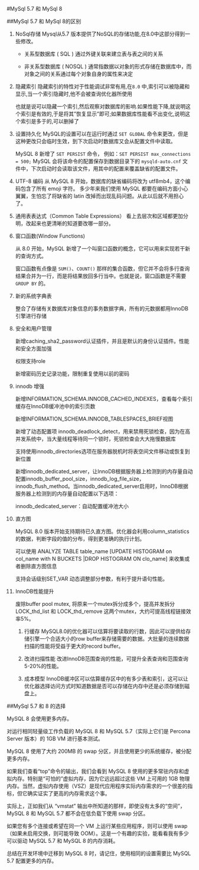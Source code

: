 #MySql 5.7 和 MySql 8

##MySql 5.7 和 MySql 8的区别

1. NoSql存储
    Mysql从5.7 版本提供了NoSQL的存储功能,在8.0中这部分得到一些修改。

    + 关系型数据库 ( SQL )
        通过外键关联来建立表与表之间的关系

    + 非关系型数据库 ( NOSQL )
        通常指数据以对象的形式存储在数据库中，而对象之间的关系通过每个对象自身的属性来决定

2. 隐藏索引
    隐藏索引的特性对于性能调试非常有用,在`8.0` 中,索引可以被隐藏和显示,当一个索引隐藏时,他不会被查询优化器所使用
    
    也就是说可以隐藏一个索引,然后观察对数据库的影响.如果性能下降,就说明这个索引是有效的,于是将其”恢复显示”即可;如果数据库性能看不出变化,说明这个索引是多于的,可以删掉了

3. 设置持久化
    MySQL的设置可以在运行时通过 `SET GLOBAL` 命令来更改，但是这种更改只会临时生效，到下次启动时数据库又会从配置文件中读取。
    
    MySQL 8 新增了 `SET PERSIST` 命令，
    例如：`SET PERSIST max_connections = 500;`
    MySQL 会将该命令的配置保存到数据目录下的 `mysqld-auto.cnf` 文件中，下次启动时会读取该文件，用其中的配置来覆盖缺省的配置文件。

4. UTF-8 编码
    从 MySQL 8 开始，数据库的缺省编码将改为 utf8mb4，这个编码包含了所有 emoji 字符。
    多少年来我们使用 MySQL 都要在编码方面小心翼翼，生怕忘了将缺省的 latin 改掉而出现乱码问题。从此以后就不用担心了。

5. 通用表表达式（Common Table Expressions）
    看上去层次和区域都更加分明，改起来也更清晰的知道要改哪一部分。

6. 窗口函数(Window Functions)

    从 8.0 开始，MySQL 新增了一个叫窗口函数的概念，它可以用来实现若干新的查询方式。

    窗口函数有点像是 `SUM()`、`COUNT()` 那样的集合函数，但它并不会将多行查询结果合并为一行，而是将结果放回多行当中。也就是说，窗口函数是不需要 `GROUP BY` 的。

7. 新的系统字典表

    整合了存储有关数据库对象信息的事务数据字典，所有的元数据都用InnoDB引擎进行存储

8. 安全和用户管理

    新增caching_sha2_password认证插件，并且是默认的身份认证插件。性能和安全方面加强

    权限支持role

    新增密码历史记录功能，限制重复使用以前的密码

9. innodb 增强

    新增INFORMATION_SCHEMA.INNODB_CACHED_INDEXES，查看每个索引缓存在InnoDB缓冲池中的索引页数

    新增INFORMATION_SCHEMA.INNODB_TABLESPACES_BRIEF视图

    新增了动态配置项 innodb_deadlock_detect，用来禁用死锁检查，因为在高并发系统中，当大量线程等待同一个锁时，死锁检查会大大拖慢数据库

    支持使用innodb_directories选项在服务器脱机时将表空间文件移动或恢复到新位置

    新增innodb_dedicated_server，让InnoDB根据服务器上检测到的内存量自动配置innodb_buffer_pool_size，innodb_log_file_size，innodb_flush_method。当innodb_dedicated_server启用时，InnoDB根据服务器上检测到的内存量自动配置以下选项：

    innodb_dedicated_server：自动配置缓冲池大小

10. 直方图

    MySQL 8.0 版本开始支持期待已久直方图。优化器会利用column_statistics的数据，判断字段的值的分布，得到更准确的执行计划。

    可以使用 ANALYZE TABLE table_name [UPDATE HISTOGRAM on col_name with N BUCKETS |DROP HISTOGRAM ON clo_name] 来收集或者删除直方图信息

    支持会话级别SET_VAR 动态调整部分参数，有利于提升语句性能。

11. InnoDB性能提升

    废除buffer pool mutex, 将原来一个mutex拆分成多个，提高并发拆分LOCK_thd_list 和 LOCK_thd_remove 这两个mutex，大约可提高线程链接效率5%。

    1. 行缓存
    MySQL8.0的优化器可以估算将要读取的行数，因此可以提供给存储引擎一个合适大小的row buffer来存储需要的数据。大批量的连续数据扫描的性能将受益于更大的record buffer。

    2. 改进扫描性能
    改进InnoDB范围查询的性能，可提升全表查询和范围查询 5-20%的性能。

    3. 成本模型
    InnoDB缓冲区可以估算缓存区中的有多少表和索引，这可以让优化器选择访问方式时知道数据是否可以存储在内存中还是必须存储到磁盘上。


##MySql 5.7 和 8 的选择

MySQL 8 会使用更多内存。

对运行相同轻量级工作负载的 MySQL 8 和 MySQL 5.7（实际上它们是 Percona Server 版本）的 1GB VM 进行基本测试。

MySQL 8 使用了大约 200MB 的 swap 分区，并且使用更少的系统缓存，被分配更多内存。

如果我们查看“top”命令的输出，我们会看到 MySQL 8 使用的更多常驻内存和虚拟内存。特别是“可怕的”虚拟内存，因为它远远超过这些 VM 上可用的 1GB 物理内存。当然，虚拟内存使用（VSZ）是现代应用程序实际内存需求的一个很差的指标，但它确实证实了更高的内存需求这个事。

实际上，正如我们从 “vmstat” 输出中所知道的那样，即使没有太多的“空间”，MySQL 8 和 MySQL 5.7 都不会在低负载下使用 swap 分区。

如果您有多个连接或希望在同一个 VM 上运行某些应用程序，则可以使用 swap（如果未启用交换，则可能导致 OOM）。这是一个有趣的实验，能看看我有多少可以驱动 MySQL 5.7 和 MySQL 8 的内存消耗。

总结在开发环境中迁移到 MySQL 8 时，请记住，使用相同的设置需要比 MySQL 5.7 配置更多的内存。